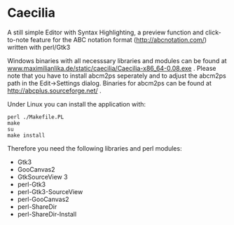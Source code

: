 # Caecilia
A still simple Editor with Syntax Highlighting, a preview function and click-to-note feature for the ABC notation format (http://abcnotation.com/) written with perl/Gtk3

Windows binaries with all necesssary libraries and modules can be found at www.maximilianlika.de/static/caecilia/Caecilia-x86_64-0.08.exe . Please note that you have to install abcm2ps seperately and to adjust the abcm2ps path in the Edit->Settings dialog. Binaries for abcm2ps can be found at http://abcplus.sourceforge.net/ .

Under Linux you can install the application with:

```
perl ./Makefile.PL
make
su
make install
```

Therefore you need the following libraries and perl modules:

* Gtk3
* GooCanvas2
* GtkSourceView 3
* perl-Gtk3
* perl-Gtk3-SourceView
* perl-GooCanvas2
* perl-ShareDir
* perl-ShareDir-Install
